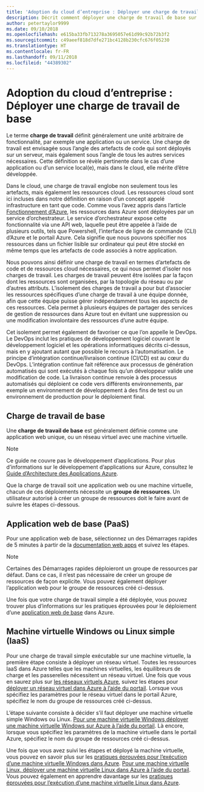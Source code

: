 ```yaml
---
title: 'Adoption du cloud d’entreprise : Déployer une charge de travail de base'
description: Décrit comment déployer une charge de travail de base sur Azure
author: petertaylor9999
ms.date: 09/10/2018
ms.openlocfilehash: e615ba33fb713278a3695057e61d99c92b72b3f2
ms.sourcegitcommit: c49aeef818d7dfe271bc4128b230cfc676f05230
ms.translationtype: HT
ms.contentlocale: fr-FR
ms.lasthandoff: 09/11/2018
ms.locfileid: "44389302"
---
```

# <a name="enterprise-cloud-adoption-deploy-a-basic-workload"></a>Adoption du cloud d’entreprise : Déployer une charge de travail de base

Le terme **charge de travail** définit généralement une unité arbitraire de fonctionnalité, par exemple une application ou un service. Une charge de travail est envisagée sous l’angle des artefacts de code qui sont déployés sur un serveur, mais également sous l’angle de tous les autres services nécessaires. Cette définition se révèle pertinente dans le cas d’une application ou d’un service local(e), mais dans le cloud, elle mérite d’être développée.

Dans le cloud, une charge de travail englobe non seulement tous les artefacts, mais également les ressources cloud. Les ressources cloud sont ici incluses dans notre définition en raison d’un concept appelé infrastructure en tant que code. Comme vous l’avez appris dans l’article [Fonctionnement d’Azure](../getting-started/what-is-azure.md), les ressources dans Azure sont déployées par un service d’orchestrateur. Le service d’orchestrateur expose cette fonctionnalité via une API web, laquelle peut être appelée à l’aide de plusieurs outils, tels que Powershell, l’interface de ligne de commande (CLI) d’Azure et le portail Azure. Cela signifie que nous pouvons spécifier nos ressources dans un fichier lisible sur ordinateur qui peut être stocké en même temps que les artefacts de code associés à notre application.

Nous pouvons ainsi définir une charge de travail en termes d’artefacts de code et de ressources cloud nécessaires, ce qui nous permet d’isoler nos charges de travail. Les charges de travail peuvent être isolées par la façon dont les ressources sont organisées, par la topologie du réseau ou par d’autres attributs. L’isolement des charges de travail a pour but d’associer les ressources spécifiques d’une charge de travail à une équipe donnée, afin que cette équipe puisse gérer indépendamment tous les aspects de ces ressources. Cela permet à plusieurs équipes de partager des services de gestion de ressources dans Azure tout en évitant une suppression ou une modification involontaire des ressources d’une autre équipe.

Cet isolement permet également de favoriser ce que l’on appelle le DevOps. Le DevOps inclut les pratiques de développement logiciel couvrant le développement logiciel et les opérations informatiques décrits ci-dessus, mais en y ajoutant autant que possible le recours à l’automatisation. Le principe d’intégration continue/livraison continue (CI/CD) est au cœur du DevOps. L’intégration continue fait référence aux processus de génération automatisés qui sont exécutés à chaque fois qu’un développeur valide une modification de code. La livraison continue renvoie à des processus automatisés qui déploient ce code vers différents environnements, par exemple un environnement de développement à des fins de test ou un environnement de production pour le déploiement final.

## <a name="basic-workload"></a>Charge de travail de base

Une **charge de travail de base** est généralement définie comme une application web unique, ou un réseau virtuel avec une machine virtuelle. 

> [!NOTE]
> Ce guide ne couvre pas le développement d’applications. Pour plus d’informations sur le développement d’applications sur Azure, consultez le [Guide d’Architecture des Applications Azure](/azure/architecture/guide/).

Que la charge de travail soit une application web ou une machine virtuelle, chacun de ces déploiements nécessite un **groupe de ressources**. Un utilisateur autorisé à créer un groupe de ressources doit le faire avant de suivre les étapes ci-dessous.

## <a name="basic-web-application-paas"></a>Application web de base (PaaS)

Pour une application web de base, sélectionnez un des Démarrages rapides de 5 minutes à partir de la [documentation web apps](/azure/app-service?toc=/azure/architecture/cloud-adoption-guide/toc.json) et suivez les étapes. 

> [!NOTE]
> Certaines des Démarrages rapides déploieront un groupe de ressources par défaut. Dans ce cas, il n’est pas nécessaire de créer un groupe de ressources de façon explicite. Vous pouvez également déployer l’application web pour le groupe de ressources créé ci-dessus.

Une fois que votre charge de travail simple a été déployée, vous pouvez trouver plus d’informations sur les pratiques éprouvées pour le déploiement d’une [application web de base](/azure/architecture/reference-architectures/app-service-web-app/basic-web-app?toc=/azure/architecture/cloud-adoption-guide/toc.json) dans Azure.

## <a name="single-windows-or-linux-vm-iaas"></a>Machine virtuelle Windows ou Linux simple (IaaS)

Pour une charge de travail simple exécutable sur une machine virtuelle, la première étape consiste à déployer un réseau virtuel. Toutes les ressources IaaS dans Azure telles que les machines virtuelles, les équilibreurs de charge et les passerelles nécessitent un réseau virtuel. Une fois que vous en saurez plus sur [les réseaux virtuels Azure](/azure/virtual-network/virtual-networks-overview?toc=/azure/architecture/cloud-adoption-guide/toc.json), suivez les étapes pour [déployer un réseau virtuel dans Azure à l’aide du portail](/azure/virtual-network/quick-create-portal?toc=/azure/architecture/cloud-adoption-guide/toc.json). Lorsque vous spécifiez les paramètres pour le réseau virtuel dans le portail Azure, spécifiez le nom du groupe de ressources créé ci-dessus.

L’étape suivante consiste à décider s’il faut déployer une machine virtuelle simple Windows ou Linux. [Pour une machine virtuelle Windows,déployer une machine virtuelle Windows sur Azure à l’aide du portail](/azure/virtual-machines/windows/quick-create-portal?toc=/azure/architecture/cloud-adoption-guide/toc.json). Là encore, lorsque vous spécifiez les paramètres de la machine virtuelle dans le portail Azure, spécifiez le nom du groupe de ressources créé ci-dessus.

Une fois que vous avez suivi les étapes et déployé la machine virtuelle, vous pouvez en savoir plus sur les [pratiques éprouvées pour l’exécution d’une machine virtuelle Windows dans Azure](/azure/architecture/reference-architectures/virtual-machines-windows/single-vm?toc=/azure/architecture/cloud-adoption-guide/toc.json). [Pour une machine virtuelle Linux, déployer une machine virtuelle Linux dans Azure à l’aide du portail](/azure/virtual-machines/linux/quick-create-portal?toc=/azure/architecture/cloud-adoption-guide/toc.json). Vous pouvez également en apprendre davantage sur les [pratiques éprouvées pour l’exécution d’une machine virtuelle Linux dans Azure](/azure/architecture/reference-architectures/virtual-machines-linux/single-vm?toc=/azure/architecture/cloud-adoption-guide/toc.json).